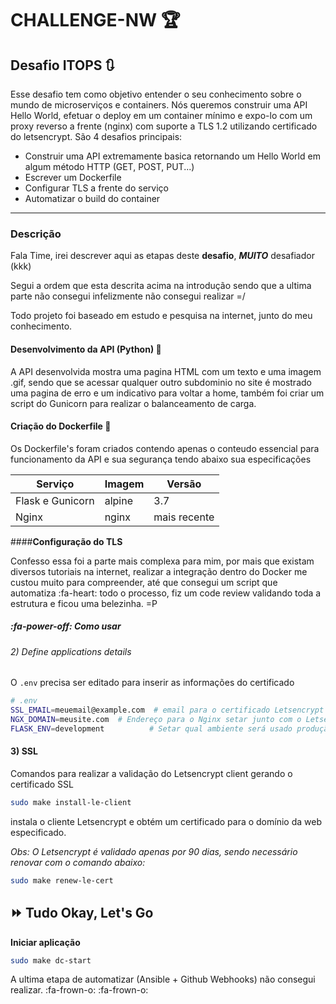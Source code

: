 # CHALLENGE-NW :trophy:


## Desafio ITOPS :arrows_clockwise:


Esse desafio tem como objetivo entender o seu conhecimento sobre o mundo de microserviços e containers. Nós queremos construir uma API Hello World, efetuar o deploy em um container mínimo e expo-lo com um proxy reverso a frente (nginx) com suporte a TLS 1.2 utilizando certificado do letsencrypt. São 4 desafios principais:

- Construir uma API extremamente basica retornando um Hello World em algum método HTTP (GET, POST, PUT...)
- Escrever um Dockerfile
- Configurar TLS a frente do serviço
- Automatizar o build do container

------------------------------------------------------------------------------
### Descrição

Fala Time, irei descrever aqui as etapas deste **desafio**, ***MUITO*** desafiador (kkk)

Segui a ordem que esta descrita acima na introdução sendo que a ultima parte não consegui infelizmente não consegui realizar =/

Todo projeto foi baseado em estudo e pesquisa na internet, junto do meu conhecimento.

#### Desenvolvimento da API (Python) :snake:

A API desenvolvida mostra uma pagina HTML com um texto e uma imagem .gif, sendo que se acessar qualquer outro subdominio no site é mostrado uma pagina de erro e um indicativo para voltar a home, também foi criar um script do Gunicorn para realizar o balanceamento de carga.

#### **Criação do Dockerfile**  :memo:

Os Dockerfile's foram criados contendo apenas o conteudo essencial para funcionamento da API e sua segurança tendo abaixo sua especificações

|   Serviço| Imagem   | Versão   |
| ------------ | ------------ | ------------ |
| Flask e Gunicorn  | alpine  |  3.7 |
|  Nginx  |  nginx | mais recente |

####**Configuração do TLS**

Confesso essa foi a parte mais complexa para mim, por mais que existam diversos tutoriais na internet, realizar a integração dentro do Docker me custou muito para compreender, até que consegui um script que automatiza :fa-heart: todo o processo, fiz um code review validando toda a estrutura e ficou uma belezinha. =P

##### :fa-power-off: Como usar 


###### 2) Define applications details

O `.env` precisa ser editado para inserir as informações do certificado
```sh
# .env
SSL_EMAIL=meuemail@example.com  # email para o certificado Letsencrypt 
NGX_DOMAIN=meusite.com  # Endereço para o Nginx setar junto com o Letsencrypt
FLASK_ENV=development          # Setar qual ambiente será usado produção ou dev
```

#### 3) SSL
Comandos para realizar a validação do Letsencrypt client gerando o certificado SSL
```sh
sudo make install-le-client
```
instala o cliente Letsencrypt e obtém um certificado para o domínio da web especificado.

_Obs: O Letsencrypt é validado apenas por 90 dias, sendo necessário renovar com o comando abaixo:_   
```sh
sudo make renew-le-cert
```

## :fast_forward: Tudo Okay, Let's Go

**Iniciar aplicação**
```sh
sudo make dc-start
```
A ultima etapa de automatizar (Ansible + Github Webhooks) não consegui realizar.  :fa-frown-o: :fa-frown-o:

